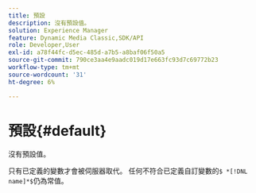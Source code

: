 ```yaml
---
title: 預設
description: 沒有預設值。
solution: Experience Manager
feature: Dynamic Media Classic,SDK/API
role: Developer,User
exl-id: a78f44fc-d5ec-485d-a7b5-a8baf06f50a5
source-git-commit: 790ce3aa4e9aadc019d17e663fc93d7c69772b23
workflow-type: tm+mt
source-wordcount: '31'
ht-degree: 6%

---
```


# 預設{#default}

沒有預設值。

只有已定義的變數才會被伺服器取代。 任何不符合已定義自訂變數的`$ *[!DNL name]*$`仍為常值。
